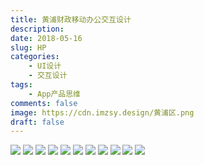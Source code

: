 ```yaml
---
title: 黄浦财政移动办公交互设计
description: 
date: 2018-05-16
slug: HP
categories: 
    - UI设计
    - 交互设计
tags: 
    - App产品思维
comments: false
image: https://cdn.imzsy.design/黄浦区.png
draft: false
---
```





![](https://cdn.imzsy.design/FiCsbD_D7Wrd4YkitxwFK1WXYQX3)
![](https://cdn.imzsy.design/Fvw8cf1Ue597NeeVlwQl9tKkutxl)
![](https://cdn.imzsy.design/FnBJPHykkW3RIMpz7JWnf7NZB3rc)
![](https://cdn.imzsy.design/FjMoKQL3rdLYF_m-VVqggIJbhw79)
![](https://cdn.imzsy.design/Fo_zs5JW-WIkBgaZG1zpE4zZru3O)
![](https://cdn.imzsy.design/FjlBSEkBnhDNHSjGZN8-lofHEDfJ)
![](https://cdn.imzsy.design/FizNU1BqOajl91apMlhHsDR23tCO)
![](https://cdn.imzsy.design/FoUazuB3PVFPjupbROeDcCS-UDTn)
![](https://cdn.imzsy.design/FtbsryP_A-BHqAQGSePX6qQSom9k)
![](https://cdn.imzsy.design/Frj7oLjUaUoHWoyka0mHvo6OQI04)
![](https://cdn.imzsy.design/Fge0efO_-D4IA1RBWmpQh8K9c32s)